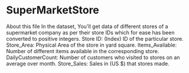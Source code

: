 # SuperMarketStore
About this file In the dataset, You'll get data of different stores of a supermarket company as per their store IDs which for ease has been converted to positive integers.  Store ID: (Index) ID of the particular store.  Store_Area: Physical Area of the store in yard square.  Items_Available: Number of different items available in the corresponding store.  DailyCustomerCount: Number of customers who visited to stores on an average over month.  Store_Sales: Sales in (US $) that stores made.
